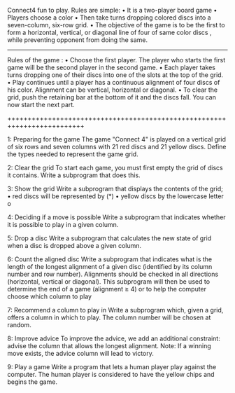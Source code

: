 Connect4  fun to play. Rules are simple: 
    • It is a two-player board game
    • Players choose a color 
    • Then take turns dropping colored discs into a seven-column, six-row grid. 
    • The objective of the game is to be the first to form a horizontal, vertical, or diagonal line of four of same color discs , while preventing opponent from doing the same. 

-------------------------------------------------------------------------

Rules of the game :
    • Choose the first player. The player who starts the first game will be the second player in the second game.
    • Each player takes turns dropping one of their discs into one of the slots at the top of the grid.
    • Play continues until a player has a continuous alignment of four discs of his color. Alignment can be vertical, horizontal or diagonal.
    • To clear the grid, push the retaining bar at the bottom of it and the discs fall. You can now start the next part.

+++++++++++++++++++++++++++++++++++++++++++++++++++++++++++++++++++++++++

1: Preparing for the game
The game "Connect 4" is played on a vertical grid of six rows and seven columns with 21 red discs and 21 yellow discs. Define the types needed to represent the game grid.

2: Clear the grid
To start each game, you must first empty the grid of discs it contains. Write a subprogram that does this.

3: Show the grid
Write a subprogram that displays the contents of the grid;
    • red discs will be represented by (*)
    • yellow discs by the lowercase letter o

4: Deciding if a move is possible
Write a subprogram that indicates whether it is possible to play in a given column.

5: Drop a disc
Write a subprogram that calculates the new state of grid when a disc is dropped above a given column.

6: Count the aligned disc
Write a subprogram that indicates what is the length of the longest alignment of a given disc (identified by its column number and row number). Alignments should be checked in all directions (horizontal, vertical or diagonal).
This subprogram will then be used to determine the end of a game (alignment ≥ 4) or to help the computer choose which column to play

7: Recommend a column to play in
Write a subprogram which, given a grid, offers a column in which to play. The column number will be chosen at random.

8: Improve advice
To improve the advice, we add an additional constraint: advise the column that allows the longest alignment.
Note: If a winning move exists, the advice column will lead to victory.

9: Play a game
Write a program that lets a human player play against the computer. The human player is considered to have the yellow chips and begins the game.
